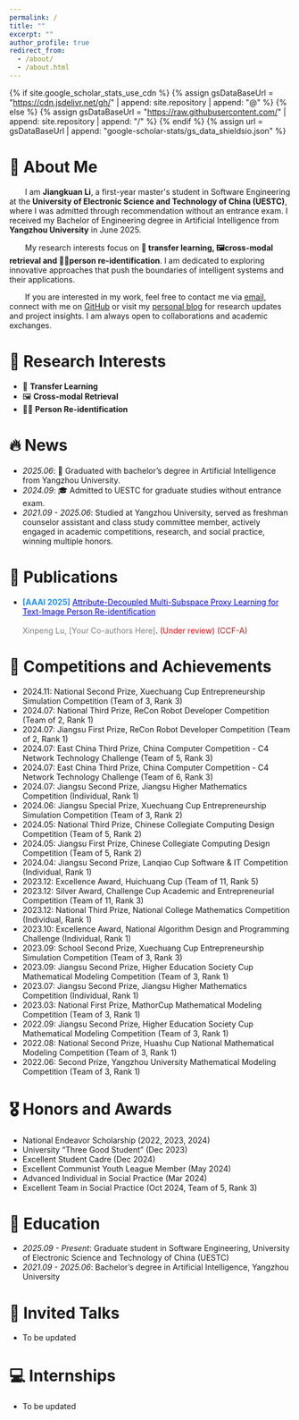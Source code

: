 ```yaml
---
permalink: /
title: ""
excerpt: ""
author_profile: true
redirect_from: 
  - /about/
  - /about.html
---
```


{% if site.google_scholar_stats_use_cdn %}
{% assign gsDataBaseUrl = "https://cdn.jsdelivr.net/gh/" | append: site.repository | append: "@" %}
{% else %}
{% assign gsDataBaseUrl = "https://raw.githubusercontent.com/" | append: site.repository | append: "/" %}
{% endif %}
{% assign url = gsDataBaseUrl | append: "google-scholar-stats/gs_data_shieldsio.json" %}

<span class='anchor' id='about-me'></span>
# 👋 About Me
&emsp;&emsp;I am **Jiangkuan Li**, a first-year master's student in Software Engineering at the **University of Electronic Science and Technology of China (UESTC)**, where I was admitted through recommendation without an entrance exam. I received my Bachelor of Engineering degree in Artificial Intelligence from **Yangzhou University** in June 2025.

&emsp;&emsp;My research interests focus on **🔄 transfer learning, 🖼️cross-modal retrieval and 🕵️‍♂️person re-identification**. I am dedicated to exploring innovative approaches that push the boundaries of intelligent systems and their applications.  

&emsp;&emsp;If you are interested in my work, feel free to contact me via [email](mailto:jiangkuanli@163.com.com), connect with me on [GitHub](https://github.com/Re-ljk) or visit my [personal blog](https://www.leejk-magic.top/) for research updates and project insights. I am always open to collaborations and academic exchanges.



# 🧠 Research Interests
- 🔄 **Transfer Learning**  
- 🖼️ **Cross-modal Retrieval**  
- 🕵️‍♂️ **Person Re-identification**

# 🔥 News
- *2025.06*: 🌟 Graduated with bachelor’s degree in Artificial Intelligence from Yangzhou University.
- *2024.09*: 🎓 Admitted to UESTC for graduate studies without entrance exam.
- *2021.09 - 2025.06*: Studied at Yangzhou University, served as freshman counselor assistant and class study committee member, actively engaged in academic competitions, research, and social practice, winning multiple honors.

# 📝 Publications
- <b style="color:#1E90FF;">[AAAI 2025]</b> 
  <span style="color:#0000EE; text-decoration:underline;">Attribute-Decoupled Multi-Subspace Proxy Learning for Text-Image Person Re-identification</span>  
  <br>
  <span style="color:gray;">Xinpeng Lu, [Your Co-authors Here]</span>. 
  <span style="color:red;">(Under review)</span> <span style="color:#B22222;">(CCF-A)</span>



# 🚀 Competitions and Achievements
- 2024.11: National Second Prize, Xuechuang Cup Entrepreneurship Simulation Competition (Team of 3, Rank 3)  
- 2024.07: National Third Prize, ReCon Robot Developer Competition (Team of 2, Rank 1)  
- 2024.07: Jiangsu First Prize, ReCon Robot Developer Competition (Team of 2, Rank 1)  
- 2024.07: East China Third Prize, China Computer Competition - C4 Network Technology Challenge (Team of 5, Rank 3)  
- 2024.07: East China Third Prize, China Computer Competition - C4 Network Technology Challenge (Team of 6, Rank 3)  
- 2024.07: Jiangsu Second Prize, Jiangsu Higher Mathematics Competition (Individual, Rank 1)  
- 2024.06: Jiangsu Special Prize, Xuechuang Cup Entrepreneurship Simulation Competition (Team of 3, Rank 2)  
- 2024.05: National Third Prize, Chinese Collegiate Computing Design Competition (Team of 5, Rank 2)  
- 2024.05: Jiangsu First Prize, Chinese Collegiate Computing Design Competition (Team of 5, Rank 2)  
- 2024.04: Jiangsu Second Prize, Lanqiao Cup Software & IT Competition (Individual, Rank 1)  
- 2023.12: Excellence Award, Huichuang Cup (Team of 11, Rank 5)  
- 2023.12: Silver Award, Challenge Cup Academic and Entrepreneurial Competition (Team of 11, Rank 3)  
- 2023.12: National Third Prize, National College Mathematics Competition (Individual, Rank 1)  
- 2023.10: Excellence Award, National Algorithm Design and Programming Challenge (Individual, Rank 1)  
- 2023.09: School Second Prize, Xuechuang Cup Entrepreneurship Simulation Competition (Team of 3, Rank 3)  
- 2023.09: Jiangsu Second Prize, Higher Education Society Cup Mathematical Modeling Competition (Team of 3, Rank 1)  
- 2023.07: Jiangsu Second Prize, Jiangsu Higher Mathematics Competition (Individual, Rank 1)  
- 2023.03: National First Prize, MathorCup Mathematical Modeling Competition (Team of 3, Rank 1)  
- 2022.09: Jiangsu Second Prize, Higher Education Society Cup Mathematical Modeling Competition (Team of 3, Rank 1)  
- 2022.08: National Second Prize, Huashu Cup National Mathematical Modeling Competition (Team of 3, Rank 1)  
- 2022.06: Second Prize, Yangzhou University Mathematical Modeling Competition (Team of 3, Rank 1)  

# 🎖 Honors and Awards
- National Endeavor Scholarship (2022, 2023, 2024)  
- University “Three Good Student” (Dec 2023)  
- Excellent Student Cadre (Dec 2024)  
- Excellent Communist Youth League Member (May 2024)  
- Advanced Individual in Social Practice (Mar 2024)  
- Excellent Team in Social Practice (Oct 2024, Team of 5, Rank 3)  

# 📖 Education
- *2025.09 - Present*: Graduate student in Software Engineering, University of Electronic Science and Technology of China (UESTC)  
- *2021.09 - 2025.06*: Bachelor’s degree in Artificial Intelligence, Yangzhou University

# 💬 Invited Talks
- To be updated

# 💻 Internships
- To be updated

